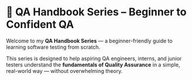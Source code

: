 # 🧪 QA Handbook Series – Beginner to Confident QA

Welcome to my **QA Handbook Series** — a beginner-friendly guide to learning software testing from scratch.

This series is designed to help aspiring QA engineers, interns, and junior testers understand the **fundamentals of Quality Assurance** in a simple, real-world way — without overwhelming theory.



